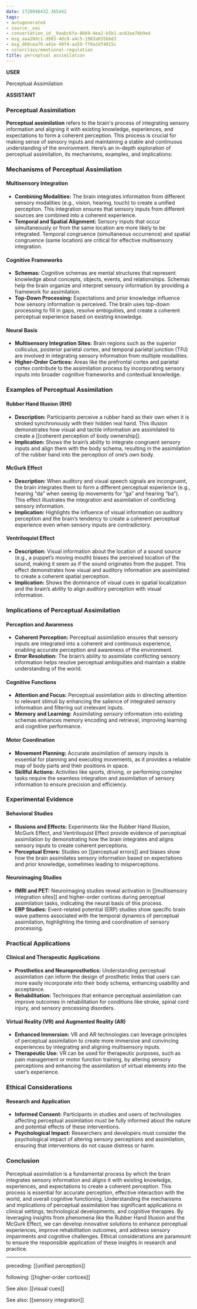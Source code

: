 ```yaml
---
date: 1720946432.365442
tags:
- autogenerated
- source__oai
- conversation_id__9aabc6fa-8669-4ea2-b5b1-ac63ae7bb9ed
- msg_aaa20dc1-d983-4dc8-a4c5-1983a035b6d3
- msg_d60cea79-a41e-49f4-aa59-ff0a2df4915c
- colorclass/emotional-regulation
title: perceptual assimilation
---
```


**USER**

Perceptual Assimilation


**ASSISTANT**

### Perceptual Assimilation

**Perceptual assimilation** refers to the brain's process of integrating sensory information and aligning it with existing knowledge, experiences, and expectations to form a coherent perception. This process is crucial for making sense of sensory inputs and maintaining a stable and continuous understanding of the environment. Here’s an in-depth exploration of perceptual assimilation, its mechanisms, examples, and implications:

### Mechanisms of Perceptual Assimilation

#### Multisensory Integration
- **Combining Modalities:** The brain integrates information from different sensory modalities (e.g., vision, hearing, touch) to create a unified perception. This integration ensures that sensory inputs from different sources are combined into a coherent experience.
- **Temporal and Spatial Alignment:** Sensory inputs that occur simultaneously or from the same location are more likely to be integrated. Temporal congruence (simultaneous occurrence) and spatial congruence (same location) are critical for effective multisensory integration.

#### Cognitive Frameworks
- **Schemas:** Cognitive schemas are mental structures that represent knowledge about concepts, objects, events, and relationships. Schemas help the brain organize and interpret sensory information by providing a framework for assimilation.
- **Top-Down Processing:** Expectations and prior knowledge influence how sensory information is perceived. The brain uses top-down processing to fill in gaps, resolve ambiguities, and create a coherent perceptual experience based on existing knowledge.

#### Neural Basis
- **Multisensory Integration Sites:** Brain regions such as the superior colliculus, posterior parietal cortex, and temporal parietal junction (TPJ) are involved in integrating sensory information from multiple modalities.
- **Higher-Order Cortices:** Areas like the prefrontal cortex and parietal cortex contribute to the assimilation process by incorporating sensory inputs into broader cognitive frameworks and contextual knowledge.

### Examples of Perceptual Assimilation

#### Rubber Hand Illusion (RHI)
- **Description:** Participants perceive a rubber hand as their own when it is stroked synchronously with their hidden real hand. This illusion demonstrates how visual and tactile information are assimilated to create a [[coherent perception of body ownership]].
- **Implication:** Shows the brain’s ability to integrate congruent sensory inputs and align them with the body schema, resulting in the assimilation of the rubber hand into the perception of one’s own body.

#### McGurk Effect
- **Description:** When auditory and visual speech signals are incongruent, the brain integrates them to form a different perceptual experience (e.g., hearing “da” when seeing lip movements for “ga” and hearing “ba”). This effect illustrates the integration and assimilation of conflicting sensory information.
- **Implication:** Highlights the influence of visual information on auditory perception and the brain’s tendency to create a coherent perceptual experience even when sensory inputs are contradictory.

#### Ventriloquist Effect
- **Description:** Visual information about the location of a sound source (e.g., a puppet’s moving mouth) biases the perceived location of the sound, making it seem as if the sound originates from the puppet. This effect demonstrates how visual and auditory information are assimilated to create a coherent spatial perception.
- **Implication:** Shows the dominance of visual cues in spatial localization and the brain’s ability to align auditory perception with visual information.

### Implications of Perceptual Assimilation

#### Perception and Awareness
- **Coherent Perception:** Perceptual assimilation ensures that sensory inputs are integrated into a coherent and continuous experience, enabling accurate perception and awareness of the environment.
- **Error Resolution:** The brain’s ability to assimilate conflicting sensory information helps resolve perceptual ambiguities and maintain a stable understanding of the world.

#### Cognitive Functions
- **Attention and Focus:** Perceptual assimilation aids in directing attention to relevant stimuli by enhancing the salience of integrated sensory information and filtering out irrelevant inputs.
- **Memory and Learning:** Assimilating sensory information into existing schemas enhances memory encoding and retrieval, improving learning and cognitive performance.

#### Motor Coordination
- **Movement Planning:** Accurate assimilation of sensory inputs is essential for planning and executing movements, as it provides a reliable map of body parts and their positions in space.
- **Skillful Actions:** Activities like sports, driving, or performing complex tasks require the seamless integration and assimilation of sensory information to ensure precision and efficiency.

### Experimental Evidence

#### Behavioral Studies
- **Illusions and Effects:** Experiments like the Rubber Hand Illusion, McGurk Effect, and Ventriloquist Effect provide evidence of perceptual assimilation by demonstrating how the brain integrates and aligns sensory inputs to create coherent perceptions.
- **Perceptual Errors:** Studies on [[perceptual errors]] and biases show how the brain assimilates sensory information based on expectations and prior knowledge, sometimes leading to misperceptions.

#### Neuroimaging Studies
- **fMRI and PET:** Neuroimaging studies reveal activation in [[multisensory integration sites]] and higher-order cortices during perceptual assimilation tasks, indicating the neural basis of this process.
- **ERP Studies:** Event-related potential (ERP) studies show specific brain wave patterns associated with the temporal dynamics of perceptual assimilation, highlighting the timing and coordination of sensory processing.

### Practical Applications

#### Clinical and Therapeutic Applications
- **Prosthetics and Neuroprosthetics:** Understanding perceptual assimilation can inform the design of prosthetic limbs that users can more easily incorporate into their body schema, enhancing usability and acceptance.
- **Rehabilitation:** Techniques that enhance perceptual assimilation can improve outcomes in rehabilitation for conditions like stroke, spinal cord injury, and sensory processing disorders.

#### Virtual Reality (VR) and Augmented Reality (AR)
- **Enhanced Immersion:** VR and AR technologies can leverage principles of perceptual assimilation to create more immersive and convincing experiences by integrating and aligning multisensory inputs.
- **Therapeutic Use:** VR can be used for therapeutic purposes, such as pain management or motor function training, by altering sensory perceptions and enhancing the assimilation of virtual elements into the user’s experience.

### Ethical Considerations

#### Research and Application
- **Informed Consent:** Participants in studies and users of technologies affecting perceptual assimilation must be fully informed about the nature and potential effects of these interventions.
- **Psychological Impact:** Researchers and developers must consider the psychological impact of altering sensory perceptions and assimilation, ensuring that interventions do not cause distress or harm.

### Conclusion

Perceptual assimilation is a fundamental process by which the brain integrates sensory information and aligns it with existing knowledge, experiences, and expectations to create a coherent perception. This process is essential for accurate perception, effective interaction with the world, and overall cognitive functioning. Understanding the mechanisms and implications of perceptual assimilation has significant applications in clinical settings, technological developments, and cognitive therapies. By leveraging insights from phenomena like the Rubber Hand Illusion and the McGurk Effect, we can develop innovative solutions to enhance perceptual experiences, improve rehabilitation outcomes, and address sensory impairments and cognitive challenges. Ethical considerations are paramount to ensure the responsible application of these insights in research and practice.


---

preceding: [[unified perception]]  


following: [[higher-order cortices]]

See also: [[visual cues]]


See also: [[sensory integration]]